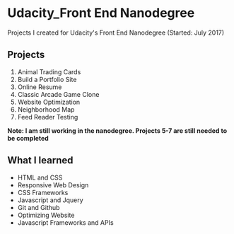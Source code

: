 # Udacity_Front End Nanodegree
Projects I created for Udacity's Front End Nanodegree
(Started: July 2017)

## Projects
1. Animal Trading Cards 
2. Build a Portfolio Site
3. Online Resume
4. Classic Arcade Game Clone
5. Website Optimization
6. Neighborhood Map
7. Feed Reader Testing

**Note: I am still working in the nanodegree. Projects 5-7 are still needed to be completed**

## What I learned
* HTML and CSS
* Responsive Web Design
* CSS Frameworks
* Javascript and Jquery
* Git and Github
* Optimizing Website
* Javascript Frameworks and APIs


